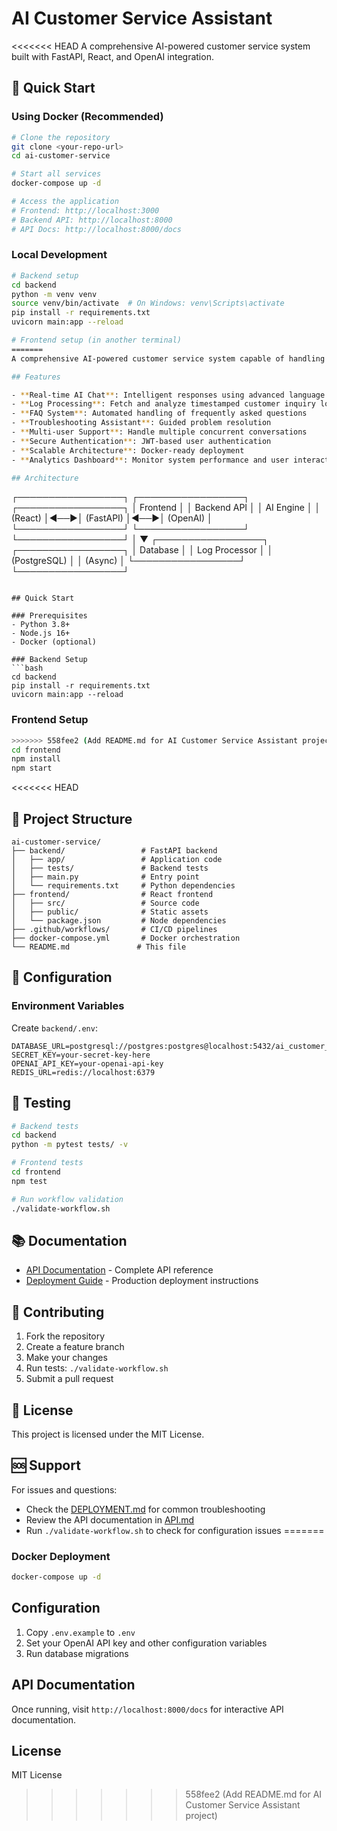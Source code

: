 # AI Customer Service Assistant

<<<<<<< HEAD
A comprehensive AI-powered customer service system built with FastAPI, React, and OpenAI integration.

## 🚀 Quick Start

### Using Docker (Recommended)

```bash
# Clone the repository
git clone <your-repo-url>
cd ai-customer-service

# Start all services
docker-compose up -d

# Access the application
# Frontend: http://localhost:3000
# Backend API: http://localhost:8000
# API Docs: http://localhost:8000/docs
```

### Local Development

```bash
# Backend setup
cd backend
python -m venv venv
source venv/bin/activate  # On Windows: venv\Scripts\activate
pip install -r requirements.txt
uvicorn main:app --reload

# Frontend setup (in another terminal)
=======
A comprehensive AI-powered customer service system capable of handling real-time customer inquiries, processing logs, and providing intelligent assistance.

## Features

- **Real-time AI Chat**: Intelligent responses using advanced language models
- **Log Processing**: Fetch and analyze timestamped customer inquiry logs
- **FAQ System**: Automated handling of frequently asked questions
- **Troubleshooting Assistant**: Guided problem resolution
- **Multi-user Support**: Handle multiple concurrent conversations
- **Secure Authentication**: JWT-based user authentication
- **Scalable Architecture**: Docker-ready deployment
- **Analytics Dashboard**: Monitor system performance and user interactions

## Architecture

```
┌─────────────────┐    ┌─────────────────┐    ┌─────────────────┐
│   Frontend      │    │   Backend API   │    │   AI Engine     │
│   (React)       │◄──►│   (FastAPI)     │◄──►│   (OpenAI)      │
└─────────────────┘    └─────────────────┘    └─────────────────┘
                              │
                              ▼
                    ┌─────────────────┐    ┌─────────────────┐
                    │   Database      │    │   Log Processor │
                    │   (PostgreSQL)  │    │   (Async)       │
                    └─────────────────┘    └─────────────────┘
```

## Quick Start

### Prerequisites
- Python 3.8+
- Node.js 16+
- Docker (optional)

### Backend Setup
```bash
cd backend
pip install -r requirements.txt
uvicorn main:app --reload
```

### Frontend Setup
```bash
>>>>>>> 558fee2 (Add README.md for AI Customer Service Assistant project)
cd frontend
npm install
npm start
```

<<<<<<< HEAD
## 📁 Project Structure

```
ai-customer-service/
├── backend/                 # FastAPI backend
│   ├── app/                 # Application code
│   ├── tests/               # Backend tests
│   ├── main.py              # Entry point
│   └── requirements.txt     # Python dependencies
├── frontend/                # React frontend
│   ├── src/                 # Source code
│   ├── public/              # Static assets
│   └── package.json         # Node dependencies
├── .github/workflows/       # CI/CD pipelines
├── docker-compose.yml       # Docker orchestration
└── README.md               # This file
```

## 🔧 Configuration

### Environment Variables

Create `backend/.env`:

```env
DATABASE_URL=postgresql://postgres:postgres@localhost:5432/ai_customer_service
SECRET_KEY=your-secret-key-here
OPENAI_API_KEY=your-openai-api-key
REDIS_URL=redis://localhost:6379
```

## 🧪 Testing

```bash
# Backend tests
cd backend
python -m pytest tests/ -v

# Frontend tests
cd frontend
npm test

# Run workflow validation
./validate-workflow.sh
```

## 📚 Documentation

- [API Documentation](API.md) - Complete API reference
- [Deployment Guide](DEPLOYMENT.md) - Production deployment instructions

## 🤝 Contributing

1. Fork the repository
2. Create a feature branch
3. Make your changes
4. Run tests: `./validate-workflow.sh`
5. Submit a pull request

## 📄 License

This project is licensed under the MIT License.

## 🆘 Support

For issues and questions:
- Check the [DEPLOYMENT.md](DEPLOYMENT.md) for common troubleshooting
- Review the API documentation in [API.md](API.md)
- Run `./validate-workflow.sh` to check for configuration issues
=======
### Docker Deployment
```bash
docker-compose up -d
```

## Configuration

1. Copy `.env.example` to `.env`
2. Set your OpenAI API key and other configuration variables
3. Run database migrations

## API Documentation

Once running, visit `http://localhost:8000/docs` for interactive API documentation.

## License

MIT License
>>>>>>> 558fee2 (Add README.md for AI Customer Service Assistant project)
